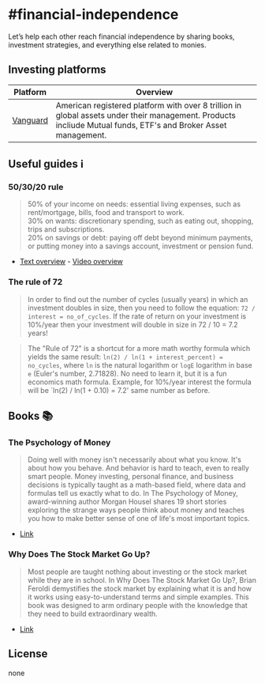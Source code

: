 # #financial-independence

Let’s help each other reach financial independence by sharing books, investment strategies, and everything else related to monies. 

## Investing platforms 

| Platform | Overview |
| ------ | ------ |
| [Vanguard](https://www.vanguardinvestor.co.uk/) | American registered platform with over 8 trillion in global assets under their management. Products incliude Mutual funds, ETF's and Broker Asset management. |

## Useful guides ℹ️

### 50/30/20 rule 

> 50% of your income on needs: essential living expenses, such as rent/mortgage, bills, food and transport to work. <br/> 30% on wants: discretionary spending, such as eating out, shopping, trips and subscriptions. <br/> 20% on savings or debt: paying off debt beyond minimum payments, or putting money into a savings account, investment or pension fund.

- [Text overview](https://www.hsbc.co.uk/financial-fitness/everyday-budgeting/spending-your-income/) - [Video overview](https://www.youtube.com/watch?v=jNUbhmB8zw8)

### The rule of 72

> In order to find out the number of cycles (usually years) in which an investment doubles in size, then you need to follow the equation: `72 / interest = no_of_cycles`. If the rate of return on your investment is 10%/year then your investment will double in size in 72 / 10 = 7.2 years! 

> The "Rule of 72" is a shortcut for a more math worthy formula which yields the same result: `ln(2) / ln(1 + interest_percent) = no_cycles`, where `ln` is the natural logarithm or `logE` logarithm in base `e` (Euler's number, 2.71828). No need to learn it, but it is a fun economics math formula. Example, for 10%/year interest the formula will be `ln(2) / ln(1 + 0.10) = 7.2' same number as before.

## Books 📚

### The Psychology of Money

> Doing well with money isn't necessarily about what you know. It's about how you behave. And behavior is hard to teach, even to really smart people. Money investing, personal finance, and business decisions is typically taught as a math-based field, where data and formulas tell us exactly what to do. In The Psychology of Money, award-winning author Morgan Housel shares 19 short stories exploring the strange ways people think about money and teaches you how to make better sense of one of life's most important topics.
- [Link](https://www.amazon.co.uk/gp/product/0857197681/ref=ppx_yo_dt_b_search_asin_title?ie=UTF8&psc=1)


### Why Does The Stock Market Go Up?

> Most people are taught nothing about investing or the stock market while they are in school. In Why Does The Stock Market Go Up?, Brian Feroldi demystifies the stock market by explaining what it is and how it works using easy-to-understand terms and simple examples. This book was designed to arm ordinary people with the knowledge that they need to build extraordinary wealth. 
- [Link](https://www.amazon.co.uk/gp/product/1735066168/ref=ppx_yo_dt_b_search_asin_title?ie=UTF8&psc=1)



## License

none
